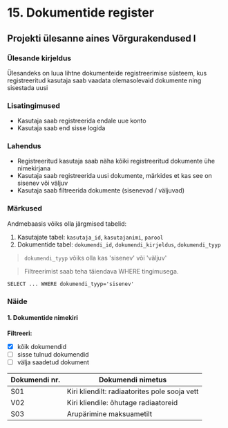# 15. Dokumentide register

## Projekti ülesanne aines Võrgurakendused I

### Ülesande kirjeldus

Ülesandeks on luua lihtne dokumenteide registreerimise süsteem, kus registreeritud kasutaja saab vaadata olemasolevaid dokumente ning sisestada uusi

### Lisatingimused

  * Kasutaja saab registreerida endale uue konto
  * Kasutaja saab end sisse logida

### Lahendus

  * Registreeritud kasutaja saab näha kõiki registreeritud dokumente ühe nimekirjana
  * Kasutaja saab registreerida uusi dokumente, märkides et kas see on sisenev või väljuv
  * Kasutaja saab filtreerida dokumente (sisenevad / väljuvad)

### Märkused

Andmebaasis võiks olla järgmised tabelid:

  1. Kasutajate tabel: `kasutaja_id`, `kasutajanimi`, `parool`
  1. Dokumentide tabel: `dokumendi_id`, `dokumendi_kirjeldus`, `dokumendi_tyyp`

> `dokumendi_tyyp` võiks olla kas 'sisenev' või 'väljuv'

> Filtreerimist saab teha täiendava WHERE tingimusega.

    SELECT ... WHERE dokumendi_tyyp='sisenev'

### Näide

#### 1. Dokumentide nimekiri

**Filtreeri:**

  - [x] kõik dokumendid
  - [ ] sisse tulnud dokumendid
  - [ ] välja saadetud dokument

| Dokumendi nr. | Dokumendi nimetus |
|----|----|
| S01 | Kiri kliendilt: radiaatorites pole sooja vett |
| V02 | Kiri kliendile: õhutage radiaatoreid |
| S03 | Arupärimine maksuametilt |
